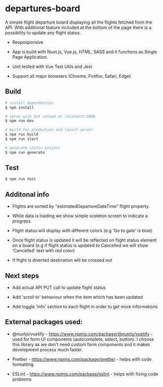 # departures-board

A simple flight departure board displaying all the flights fetched from the API. With additional feature included at the bottom of the page there is a possibility to update any flight status.

- Resposponsive

- App is build with Nuxt.js, Vue.js, HTML, SASS and it functions as Single Page Application.

- Unit tested with Vue Test Utils and Jest

- Support all major browsers (Chrome, Firefox, Safari, Edge)

## Build

```bash
# install dependencies
$ npm install

# serve with hot reload at localhost:3000
$ npm run dev

# build for production and launch server
$ npm run build
$ npm run start

# generate static project
$ npm run generate
```

## Test

```bash
$ npm run test
```

## Additonal info

- Flights are sorted by "estimatedDepartureDateTime" flight property.

- While data is loading we show simple sceleton screen to indicate a progress.

- Flight status will display with different colors (e.g 'Go to gate' is blue)

- Once flight status is updated it will be reflected on flight status element on a board (e.g if flight status is updated to Cancelled we will show 'Cancelled' text with red color)

- If flight is diverted destination will be crossed out

## Next steps

- Add actual API PUT call to update flight status

- Add 'scroll to' behaviour when the item which has been updated

- Add toggle 'info' section to each flight in order to get more informations

## External packages used:

- @nuxtjs/vuetify - https://www.npmjs.com/package/@nuxtjs/vuetify - used for form UI components (autocomplete, select, button). I choose this library as we don't need custom form components and it makes development process much faster.

- Prettier - https://www.npmjs.com/package/prettier - helps with code formatting

- ESLint - https://www.npmjs.com/package/eslint - helps with fixing code problems

